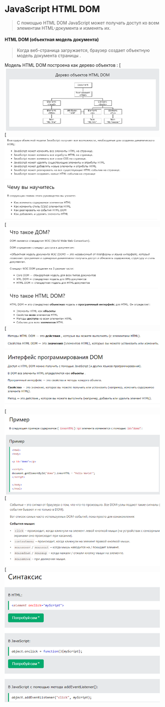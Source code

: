 # JavaScript HTML DOM

> С помощью HTML DOM JavaScript может получать доступ ко всем элементам HTML-документа и изменять их.

#### HTML DOM (объектная модель документа)

> Когда веб-страница загружается, браузер создает объектную модель документа страницы .

Модель HTML DOM построена как дерево объектов :
[![N|Solid](./img/Screenshot_1.png)
[![N|Solid](./img/Screenshot_2.png)
[![N|Solid](./img/Screenshot_3.png)
[![N|Solid](./img/Screenshot_4.png)
[![N|Solid](./img/Screenshot_5.png)
[![N|Solid](./img/Screenshot_8.png)
[![N|Solid](./img/Screenshot_7.png)
